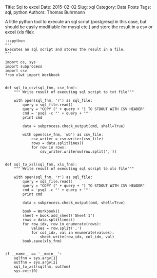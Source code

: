 Title: Sql to excel
Date: 2015-02-02
Slug: xql
Category: Data Posts
Tags: sql, python
Authors: Thomas Buhrmann

A little python tool to execute an sql script (postgresql in this case, but should be easily modifiable for mysql etc.) and store the result in a csv or excel (xls file):

    :::python    
    """
    Executes an sql script and stores the result in a file.
    """
     
    import os, sys
    import subprocess
    import csv
    from xlwt import Workbook
     
     
    def sql_to_csv(sql_fnm, csv_fnm):
        """ Write result of executing sql script to txt file"""
     
        with open(sql_fnm, 'r') as sql_file:
            query = sql_file.read()
            query = "COPY (" + query + ") TO STDOUT WITH CSV HEADER"
            cmd = 'psql -c "' + query + '"'
            print cmd
     
            data = subprocess.check_output(cmd, shell=True)
     
            with open(csv_fnm, 'wb') as csv_file:
                csv_writer = csv.writer(csv_file)
                rows = data.splitlines()
                for row in rows:
                    csv_writer.writerow(row.split(','))
     
     
    def sql_to_xsl(sql_fnm, xls_fnm):
        """ Write result of executing sql script to xls file"""
     
        with open(sql_fnm, 'r') as sql_file:
            query = sql_file.read()
            query = "COPY (" + query + ") TO STDOUT WITH CSV HEADER"
            cmd = 'psql -c "' + query + '"'
            print cmd
     
            data = subprocess.check_output(cmd, shell=True)
     
            book = Workbook()
            sheet = book.add_sheet('Sheet 1')
            rows = data.splitlines()
            for row_idx, row in enumerate(rows):
                values = row.split(',')
                for col_idx, val in enumerate(values):
                    sheet.write(row_idx, col_idx, val)
            book.save(xls_fnm)
     
     
    if __name__ == '__main__':
        sqlfnm = sys.argv[1]
        outfnm = sys.argv[2]
        sql_to_xsl(sqlfnm, outfnm)
        sys.exit(0)
